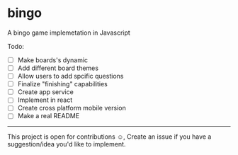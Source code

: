# bingo
A bingo game implemetation in Javascript

Todo:
 - [ ] Make boards's dynamic
 - [ ] Add different board themes
 - [ ] Allow users to add spcific questions
 - [ ] Finalize "finishing" capabilities
 - [ ] Create app service
 - [ ] Implement in react
 - [ ] Create cross platform mobile version
 - [ ] Make a real README

<hr>
This project is open for contributions ☺️,
Create an issue if you have a suggestion/idea you'd like to implement.
